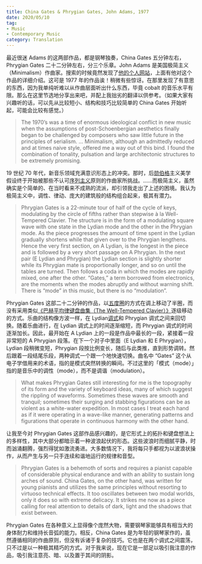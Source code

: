 ```yaml
---
title: China Gates & Phrygian Gates, John Adams, 1977
date: 2020/05/10
tag:
- Music
- Contemporary Music
category: Translation
---
```


最近很迷 Adams 的这两部作品，都是钢琴独奏，China Gates 五分钟左右，Phrygian Gates 二十二分钟左右，分三个乐章。John Adams 是美国极简主义（Minimalism）作曲家。搜索的时候竟然发现了[他的个人网站](https://www.earbox.com/phrygian-gates-china-gates/)，上面有他对这个作品的详细介绍。这可是 1977 年的作品诶！稍微有些惊讶。在那里发现了有意思的东西，因为我单纯听难以从作曲层面听出什么东西，毕竟 cobalt 的音乐水平有限。那么在这里节选地分享出来吧，并配上我拙劣的翻译以供参考。（如果大家有兴趣听的话，可以先从比较短小、结构和技巧比较简单的 China Gates 开始听起，可能会比较有感觉。）

> The 1970’s was a time of enormous ideological conflict in new music when the assumptions of post-Schoenbergian aesthetics finally began to be challenged by composers who saw little future in the principles of serialism. … Minimalism, although an admittedly reduced and at times naive style, offered me a way out of this bind. I found the combination of tonality, pulsation and large architectonic structures to be extremely promising.

19 世纪 70 年代，新音乐领域充满意识形态上的冲突。那时，后[勋伯格](https://en.wikipedia.org/wiki/Arnold_Schoenberg)主义美学假设终于开始被那些不认可[序列主义](https://en.wikipedia.org/wiki/Serialism)原则的作曲家所挑战。……而极简主义，虽然确实是个简单的、在当时看来不成熟的流派，却引领我走出了上述的困境。我认为极简主义中，调性、律动、庞大的建筑般的结构组合起来，极其有潜力。

> Phrygian Gates is a 22-minute tour of half of the cycle of keys, modulating by the circle of fifths rather than stepwise à la Well-Tempered Clavier. The structure is in the form of a modulating square wave with one state in the Lydian mode and the other in the Phrygian mode. As the piece progresses the amount of time spent in the Lydian gradually shortens while that given over to the Phrygian lengthens. Hence the very first section, on A Lydian, is the longest in the piece and is followed by a very short passage on A Phrygian. In the next pair (E Lydian and Phrygian) the Lydian section is slightly shorter while its Phrygian mate is proportionally longer, and so on until the tables are turned. Then follows a coda in which the modes are rapidly mixed, one after the other. “Gates,” a term borrowed from electronics, are the moments when the modes abruptly and without warning shift. There is “mode” in this music, but there is no “modulation”.

Phrygian Gates 这部二十二分钟的作品，以[五度圈](https://en.wikipedia.org/wiki/Circle_of_fifths)的方式在调上移动了半圈，而没有采用类似[《巴赫平均律键盘曲集（The Well-Tempered Clavier）》](https://en.wikipedia.org/wiki/The_Well-Tempered_Clavier)逐级移动的方式。乐曲的结构像方波一样，在 Lydian[调式](<https://en.wikipedia.org/wiki/Mode_(music)>)和 Phrygian 调式之间来回切换。随着乐曲进行，在 Lydian 调式上的时间逐渐缩短，而 Phrygian 调式的时间逐渐加长。因此，最开始在 A Lydian 上的一段是作品中最长的一段，紧接着一段非常短的 A Phrygian 段落。在下一个对子中里面（E Lydian 和 E Phrygian），Lydian 段稍微变短，Phrygian 段按比例变长，随后与此类推，直到形势调转。然后跟着一段结尾乐段，两种调式一个跟一个地快速切换。曲名中 “Gates” 这个从电子学借用来的术语，指的是模式突然转换的瞬间。不过这里的「模式（mode）」指的是音乐中的调性（mode），而不是调谐（modulation）。

> What makes Phrygian Gates still interesting for me is the topography of its form and the variety of keyboard ideas, many of which suggest the rippling of waveforms. Sometimes these waves are smooth and tranquil; sometimes their surging and stabbing figurations can be as violent as a white-water expedition. In most cases I treat each hand as if it were operating in a wave-like manner, generating patterns and figurations that operate in continuous harmony with the other hand.

让我至今对 Phrygian Gates 这部作品感兴趣的，是它形式上的拓扑和键盘想法上的多样性，其中大部分都暗示着一种波浪起伏的形态。这些波浪时而细腻平静，时而汹涌翻腾，强烈得犹如激流勇进。大多数情况下，我将每只手都视为以波浪状操作，从而产生与另一只手连续和谐地运行的规律和音型。

> Phrygian Gates is a behemoth of sorts and requires a pianist capable of considerable physical endurance and with an ability to sustain long arches of sound. China Gates, on the other hand, was written for young pianists and utilizes the same principles without resorting to virtuoso technical effects. It too oscillates between two modal worlds, only it does so with extreme delicacy. It strikes me now as a piece calling for real attention to details of dark, light and the shadows that exist between.

Phrygian Gates 在各种意义上显得像个庞然大物，需要钢琴家能够具有相当大的身体耐力和维持长音弧的能力。相反，China Gates 是为年轻的钢琴家作的，虽然遵循相同的作曲原则，但没有诉诸于复杂的技巧。它也是在两个调式之间震荡，只不过是以一种极其精巧的方式。对于我来说，现在它是一部足以吸引我注意的作品，吸引我注意亮、暗、以及置于其间的阴影。
